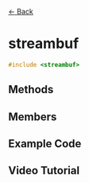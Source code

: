 [<- Back](../README.md)

# streambuf

```cpp
#include <streambuf>
```

## Methods

## Members

## Example Code

## Video Tutorial